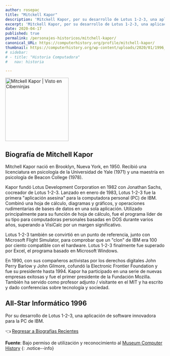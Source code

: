 ```yaml
---
author: rosepac
title: "Mitckell Kapor"
description: 'Mitckell Kapor, por su desarrollo de Lotus 1-2-3, una aplicación de software innovadora para la PC de IBM.'
excerpt: 'Mitckell Kapor, por su desarrollo de Lotus 1-2-3, una aplicación de software innovadora para la PC de IBM.'
date: 2020-04-17
published: true
permalink: /personajes-historicos/mitchell-kapor/
canonical_URL: https://computerhistory.org/profile/mitchell-kapor/
thumbnail: https://computerhistory.org/wp-content/uploads/2020/01/1996_mitch_kapor-e1580707645149.jpg
# sidebar:
# - title: "Historia Computadora"
#   nav: historia

---
```


<img src="https://computerhistory.org/wp-content/uploads/2020/01/1996_mitch_kapor-e1580707645149.jpg" width="200px" high="250px" alt="Mitckell Kapor | Visto en Ciberninjas" title="Mitckell Kapor | Visto en Ciberninjas" />

## **Biografía de Mitchell Kapor**

Mitchell Kapor nació en Brooklyn, Nueva York, en 1950. Recibió una licenciatura en psicología de la Universidad de Yale (1971) y una maestría en psicología de Beacon College (1978).

Kapor fundó Lotus Development Corporation en 1982 con Jonathan Sachs, cocreador de Lotus 1-2-3. Lanzado en enero de 1983, Lotus 1-2-3 fue la primera "aplicación asesina" para la computadora personal (PC) de IBM. Combinó una hoja de cálculo, diagramas y gráficos, y operaciones rudimentarias de bases de datos en una sola aplicación. Utilizado principalmente para su función de hoja de cálculo, fue el programa líder de su tipo para computadoras personales basadas en DOS durante varios años, superando a VisiCalc por un margen significativo.

Lotus 1-2-3 también se convirtió en un punto de referencia, junto con Microsoft Flight Simulator, para comprobar que un "clon" de IBM era 100 por ciento compatible con el hardware. Lotus 1-2-3 finalmente fue superado por Excel, el programa basado en Microsoft Windows.

En 1990, con sus compañeros activistas por los derechos digitales John Perry Barlow y John Gilmore, cofundó la Electronic Frontier Foundation y fue su presidente hasta 1994. Kapor ha participado en una serie de nuevas empresas exitosas y fue el primer presidente de la Fundación Mozilla. También ha servido como profesor adjunto / visitante en el MIT y ha escrito y dado conferencias sobre tecnología y sociedad.

## All-Star Informático 1996

Por su desarrollo de Lotus 1-2-3, una aplicación de software innovadora para la PC de IBM.

👈 [Regresar a Biografías Recientes](/personajes-historicos/#-biografías-agregadas-más-recientes-)

**Fuente**: Bajo permiso de utilización y reconocimiento al [Museum Computer History](https://www.computerhistory.org/ "Página web el Museo de la Historia de las Computadoras") 
{: .notice--info}